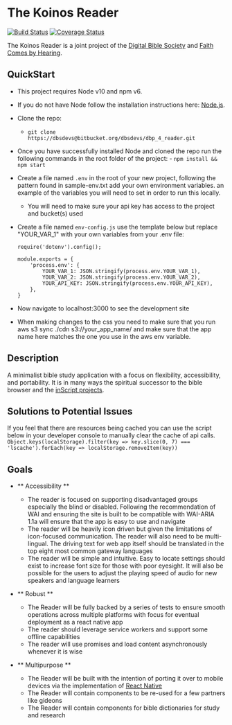 # The Koinos Reader

[![Build Status](https://travis-ci.org/digitalbiblesociety/dbp-reader.svg?branch=master)](https://travis-ci.org/digitalbiblesociety/dbp-reader) [![Coverage Status](https://coveralls.io/repos/github/digitalbiblesociety/dbp-reader/badge.svg)](https://coveralls.io/github/digitalbiblesociety/dbp-reader)

The Koinos Reader is a joint project of the [Digital Bible Society](https://dbs.org)
and [Faith Comes by Hearing](https://faithcomesbyhearing.com).

## QuickStart

- This project requires Node v10 and npm v6.
- If you do not have Node follow the installation instructions here: [Node.js](https://nodejs.org/en/download/).
- Clone the repo:
  - `git clone https://dbsdevs@bitbucket.org/dbsdevs/dbp_4_reader.git`
- Once you have successfully installed Node and cloned the repo run the following
  commands in the root folder of the
  project: - `npm install && npm start`
- Create a file named `.env` in the root of your new project, following the pattern found in sample-env.txt add your own environment variables.
  an example of the variables you will need to set in order to run this locally.
  - You will need to make sure your api key has access to the project and bucket(s) used
- Create a file named `env-config.js` use the template below but replace "YOUR_VAR_1" with your own variables from your .env file:

  ```
  require('dotenv').config();

  module.exports = {
      'process.env': {
          YOUR_VAR_1: JSON.stringify(process.env.YOUR_VAR_1),
          YOUR_VAR_2: JSON.stringify(process.env.YOUR_VAR_2),
          YOUR_API_KEY: JSON.stringify(process.env.YOUR_API_KEY),
      },
  }
  ```

- Now navigate to localhost:3000 to see the development site
- When making changes to the css you need to make sure that you run aws s3 sync ./cdn s3://your_app_name/ and make sure that the app name here matches the one you use in the aws env variable.

## Description

A minimalist bible study application with a focus on flexibility, accessibility, and
portability. It is in many ways the spiritual successor to the bible browser and the
[inScript projects](https://github.com/digitalbiblesociety/).

## Solutions to Potential Issues

If you feel that there are resources being cached you can use the script below
in your developer console to manually clear the cache of api calls.
`Object.keys(localStorage).filter(key => key.slice(0, 7) === 'lscache').forEach(key => localStorage.removeItem(key))`

## Goals

- ** Accessibility **
  - The reader is focused on supporting disadvantaged groups especially the blind or
    disabled. Following the recommendation of WAI and ensuring the site is built to be
    compatible with WAI-ARIA 1.1a will ensure that the app is easy to use and navigate
  - The reader will be heavily icon driven but given the limitations of icon-focused
    communication. The reader will also need to be multi-lingual. The driving text for
    web app itself should be translated in the top eight most common gateway languages
  - The reader will be simple and intuitive. Easy to locate settings should exist to
    increase font size for those with poor eyesight. It will also be possible for the
    users to adjust the playing speed of audio for new speakers and language learners
- ** Robust **
  - The Reader will be fully backed by a series of tests to ensure smooth operations
    across multiple platforms with focus for eventual deployment as a react native app
  - The reader should leverage service workers and support some offline capabilities
  - The reader will use promises and load content asynchronously whenever it is wise
- ** Multipurpose **

  - The Reader will be built with the intention of porting it over to mobile devices
    via the implementation of [React Native](https://facebook.github.io/react-native/)
  - The Reader will contain components to be re-used for a few partners like gideons
  - The Reader will contain components for bible dictionaries for study and research
